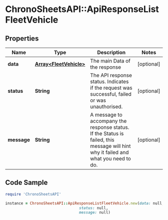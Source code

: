 # ChronoSheetsAPI::ApiResponseListFleetVehicle

## Properties

Name | Type | Description | Notes
------------ | ------------- | ------------- | -------------
**data** | [**Array&lt;FleetVehicle&gt;**](FleetVehicle.md) | The main Data of the response | [optional] 
**status** | **String** | The API response status. Indicates if the request was successful, failed or was unauthorised. | [optional] 
**message** | **String** | A message to accompany the response status.  If the Status is failed, this message will hint why it failed and what you need to do. | [optional] 

## Code Sample

```ruby
require 'ChronoSheetsAPI'

instance = ChronoSheetsAPI::ApiResponseListFleetVehicle.new(data: null,
                                 status: null,
                                 message: null)
```


